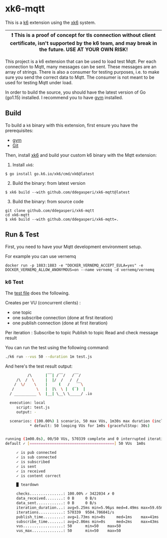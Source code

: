 # xk6-mqtt

This is a [k6](https://go.k6.io/k6) extension using the [xk6](https://github.com/grafana/xk6) system.

| :exclamation: This is a proof of concept for tls connection without client certificate, isn't supported by the k6 team, and may break in the future. USE AT YOUR OWN RISK! |
| ---------------------------------------------------------------------------------------------------------------------------- |

This project is a k6 extension that can be used to load test Mqtt. Per each connection to Mqtt, many messages can be sent. These messages are an array of strings. There is also a consumer for testing purposes, i.e. to make sure you send the correct data to Mqtt. The consumer is not meant to be used for testing Mqtt under load.

In order to build the source, you should have the latest version of Go (go1.15) installed. I recommend you to have [gvm](https://github.com/moovweb/gvm) installed.

## Build

To build a `k6` binary with this extension, first ensure you have the prerequisites:

- [gvm](https://github.com/moovweb/gvm)
- [Git](https://git-scm.com/)

Then, install [xk6](https://github.com/grafana/xk6) and build your custom k6 binary with the Mqtt extension:

1. Install `xk6`:
  ```shell
  $ go install go.k6.io/xk6/cmd/xk6@latest
  ```

2. Build the binary: from latest version
  ```shell
  $ xk6 build --with github.com/ddegasperi/xk6-mqtt@latest
  ```

3. Build the binary: from source code
  ```shell
  git clone github.com/ddegasperi/xk6-mqtt
  cd xk6-mqtt
  $ xk6 build --with github.com/ddegasperi/xk6-mqtt=.
  ```

## Run & Test

First, you need to have your Mqtt development environment setup.

For example you can use vernemq

```
docker run -p 1883:1883 -e "DOCKER_VERNEMQ_ACCEPT_EULA=yes" -e DOCKER_VERNEMQ_ALLOW_ANONYMOUS=on --name vernemq -d vernemq/vernemq
```

### k6 Test

The [test file](test.js) does the following.


Creates per VU (concurrent clients) :
- one topic
- one subscribe connection (done at first iteration)
- one publish connection (done at first iteration)

Per iteration :
Subscribe to topic
Publish to topic
Read and check message result

You can run the test using the following command:

```bash
./k6 run --vus 50 --duration 1m test.js
```

And here's the test result output:

```bash
          /\      |‾‾| /‾‾/   /‾‾/   
     /\  /  \     |  |/  /   /  /    
    /  \/    \    |     (   /   ‾‾\  
   /          \   |  |\  \ |  (‾)  | 
  / __________ \  |__| \__\ \_____/ .io

  execution: local
     script: test.js
     output: -

  scenarios: (100.00%) 1 scenario, 50 max VUs, 1m30s max duration (incl. graceful stop):
           * default: 50 looping VUs for 1m0s (gracefulStop: 30s)


running (1m00.0s), 00/50 VUs, 570339 complete and 0 interrupted iterations
default ✓ [======================================] 50 VUs  1m0s

     ✓ is pub connected
     ✓ is sub connected
     ✓ is subscribed
     ✓ is sent
     ✓ is received
     ✓ is content correct

     █ teardown

     checks...............: 100.00% ✓ 3422034 ✗ 0   
     data_received........: 0 B     0 B/s
     data_sent............: 0 B     0 B/s
     iteration_duration...: avg=5.25ms min=5.96µs med=4.49ms max=59.65ms p(90)=7.39ms p(95)=11.6ms
     iterations...........: 570339  9504.706041/s
     publish_time.........: avg=1.73ms min=0s     med=1ms    max=41ms    p(90)=3ms    p(95)=4ms   
     subscribe_time.......: avg=2.86ms min=0s     med=2ms    max=43ms    p(90)=4ms    p(95)=6ms   
     vus..................: 50      min=50    max=50
     vus_max..............: 50      min=50    max=50

```
